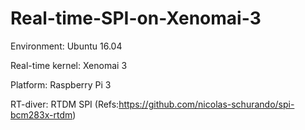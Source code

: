 # Real-time-SPI-on-Xenomai-3

Environment: Ubuntu 16.04

Real-time kernel: Xenomai 3  

Platform: Raspberry Pi 3

RT-diver: RTDM SPI (Refs:https://github.com/nicolas-schurando/spi-bcm283x-rtdm)
